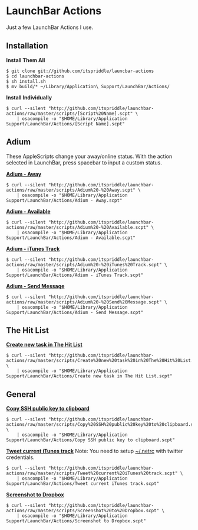LaunchBar Actions
=================
Just a few LaunchBar Actions I use.

Installation
------------
**Install Them All**

    $ git clone git://github.com/itspriddle/launcbar-actions
    $ cd launchbar-actions
    $ sh install.sh
    $ mv build/* ~/Library/Application\ Support/LaunchBar/Actions/

**Install Individually**

    $ curl --silent "http://github.com/itspriddle/launchbar-actions/raw/master/scripts/[Script%20Name].scpt" \
        | osacompile -o "$HOME/Library/Application Support/LaunchBar/Actions/[Script Name].scpt"

Adium
-----
These AppleScripts change your away/online status. With the action selected in LaunchBar,
press spacebar to input a custom status.

**[Adium - Away](http://github.com/itspriddle/launchbar-actions/raw/master/scripts/Adium%20-%20Away.scpt)**

    $ curl --silent "http://github.com/itspriddle/launchbar-actions/raw/master/scripts/Adium%20-%20Away.scpt" \
        | osacompile -o "$HOME/Library/Application Support/LaunchBar/Actions/Adium - Away.scpt"

**[Adium - Available](http://github.com/itspriddle/launchbar-actions/raw/master/scripts/Adium%20-%20Available.scpt)**

    $ curl --silent "http://github.com/itspriddle/launchbar-actions/raw/master/scripts/Adium%20-%20Available.scpt" \
        | osacompile -o "$HOME/Library/Application Support/LaunchBar/Actions/Adium - Available.scpt"

**[Adium - iTunes Track](http://github.com/itspriddle/launchbar-actions/raw/master/scripts/Adium%20-%20iTunes%20Track.scpt)**

    $ curl --silent "http://github.com/itspriddle/launchbar-actions/raw/master/scripts/Adium%20-%20iTunes%20Track.scpt" \
        | osacompile -o "$HOME/Library/Application Support/LaunchBar/Actions/Adium - iTunes Track.scpt"

**[Adium - Send Message](http://github.com/itspriddle/launchbar-actions/raw/master/scripts/Adium%20-%20Send%20Message.scpt)**

    $ curl --silent "http://github.com/itspriddle/launchbar-actions/raw/master/scripts/Adium%20-%20Send%20Message.scpt" \
        | osacompile -o "$HOME/Library/Application Support/LaunchBar/Actions/Adium - Send Message.scpt"

The Hit List
------------
**[Create new task in The Hit List](http://github.com/itspriddle/launchbar-actions/raw/master/scripts/Create%20new%20task%20in%20The%20Hit%20List.scpt)**

    $ curl --silent "http://github.com/itspriddle/launchbar-actions/raw/master/scripts/Create%20new%20task%20in%20The%20Hit%20List.scpt" \
        | osacompile -o "$HOME/Library/Application Support/LaunchBar/Actions/Create new task in The Hit List.scpt"

General
-------

**[Copy SSH public key to clipboard](http://github.com/itspriddle/launchbar-actions/raw/master/scripts/Copy%20SSH%20public%20key%20to%20clipboard.scpt)**

    $ curl --silent "http://github.com/itspriddle/launchbar-actions/raw/master/scripts/Copy%20SSH%20public%20key%20to%20clipboard.scpt" \
        | osacompile -o "$HOME/Library/Application Support/LaunchBar/Actions/Copy SSH public key to clipboard.scpt"

**[Tweet current iTunes track](http://github.com/itspriddle/launchbar-actions/raw/master/scripts/Tweet%20current%20iTunes%20track.scpt)**
Note: You need to setup [~/.netrc](http://gist.github.com/raw/387548/ed8694aaf1034d8b2251a69273bdf7fe6a231329/netrc) with twitter credentials.

    $ curl --silent "http://github.com/itspriddle/launchbar-actions/raw/master/scripts/Tweet%20current%20iTunes%20track.scpt" \
        | osacompile -o "$HOME/Library/Application Support/LaunchBar/Actions/Tweet current iTunes track.scpt"

**[Screenshot to Dropbox](http://github.com/itspriddle/launchbar-actions/raw/master/scripts/Screenshot%20to%20Dropbox.scpt)**

    $ curl --silent "http://github.com/itspriddle/launchbar-actions/raw/master/scripts/Screenshot%20to%20Dropbox.scpt" \
        | osacompile -o "$HOME/Library/Application Support/LaunchBar/Actions/Screenshot to Dropbox.scpt"
